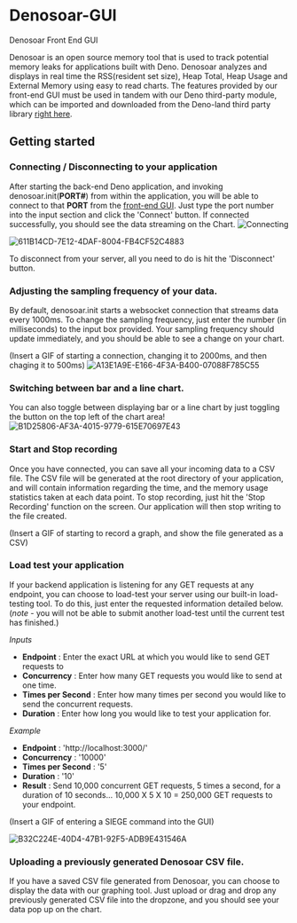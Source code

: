 # Denosoar-GUI
Denosoar Front End GUI

Denosoar is an open source memory tool that is used to track potential memory leaks for applications built with Deno. Denosoar analyzes and displays in real time the RSS(resident set size), Heap Total, Heap Usage and External Memory using easy to read charts. The features provided by our front-end GUI must be used in tandem with our Deno third-party module, which can be imported and downloaded from the Deno-land third party library [right here](https://deno.land/x/denosoar).

## Getting started

### Connecting / Disconnecting to your application
After starting the back-end Deno application, and invoking denosoar.init(**PORT#**) from within the application, you will be able to connect to that **PORT** from the [front-end GUI](denosoar.deno.dev). Just type the port number into the input section and click the 'Connect' button. If connected successfully, you should see the data streaming on the Chart.
![Connecting](https://user-images.githubusercontent.com/108940347/204691035-5466ba7a-2452-470e-9db5-566955662dd6.gif)

![611B14CD-7E12-4DAF-8004-FB4CF52C4883](https://user-images.githubusercontent.com/34800232/204637697-c2baab21-84bc-4948-abfb-66b7a837a32f.gif)


To disconnect from your server, all you need to do is hit the 'Disconnect' button.

### Adjusting the sampling frequency of your data.

By default, denosoar.init starts a websocket connection that streams data every 1000ms. To change the sampling frequency, just enter the number (in milliseconds) to the input box provided. Your sampling frequency should update immediately, and you should be able to see a change on your chart.

(Insert a GIF of starting a connection, changing it to 2000ms, and then chaging it to 500ms)
![A13E1A9E-E166-4F3A-B400-07088F785C55](https://user-images.githubusercontent.com/34800232/204643175-233a2ee4-f1a4-4980-9fe2-2eecbf8f8618.gif)

### Switching between bar and a line chart.

You can also toggle between displaying bar or a line chart by just toggling the button on the top left of the chart area!
![B1D25806-AF3A-4015-9779-615E70697E43](https://user-images.githubusercontent.com/34800232/204645902-ce43fc1e-36b8-4539-852b-038e638b54c4.gif)

### Start and Stop recording

Once you have connected, you can save all your incoming data to a CSV file. The CSV file will be generated at the root directory of your application, and will contain information regarding the time, and the memory usage statistics taken at each data point. To stop recording, just hit the 'Stop Recording' function on the screen. Our application will then stop writing to the file created.


(Insert a GIF of starting to record a graph, and show the file generated as a CSV)

### Load test your application

If your backend application is listening for any GET requests at any endpoint, you can choose to load-test your server using our built-in load-testing tool. To do this, just enter the requested information detailed below. (*note* - you will not be able to submit another load-test until the current test has finished.)

  *Inputs*
  - **Endpoint** : Enter the exact URL at which you would like to send GET requests to
  - **Concurrency** : Enter how many GET requests you would like to send at one time.
  - **Times per Second** : Enter how many times per second you would like to send the concurrent requests.
  - **Duration** : Enter how long you would like to test your application for.
  
 *Example* 
  - **Endpoint** : 'http://localhost:3000/'
  - **Concurrency** : '10000'
  - **Times per Second** : '5'
  - **Duration** : '10'
  - **Result** : Send 10,000 concurrent GET requests, 5 times a second, for a duration of 10 seconds... 10,000 X 5 X 10 = 250,000 GET requests to your endpoint.

 (Insert a GIF of entering a SIEGE command into the GUI)
 
 ![B32C224E-40D4-47B1-92F5-ADB9E431546A](https://user-images.githubusercontent.com/34800232/204643039-a9256c11-e6bd-4317-b052-bb75e5b7645b.gif)


 ### Uploading a previously generated Denosoar CSV file.
 
If you have a saved CSV file generated from Denosoar, you can choose to display the data with our graphing tool. Just upload or drag and drop any previously generated CSV file into the dropzone, and you should see your data pop up on the chart.
  
  
